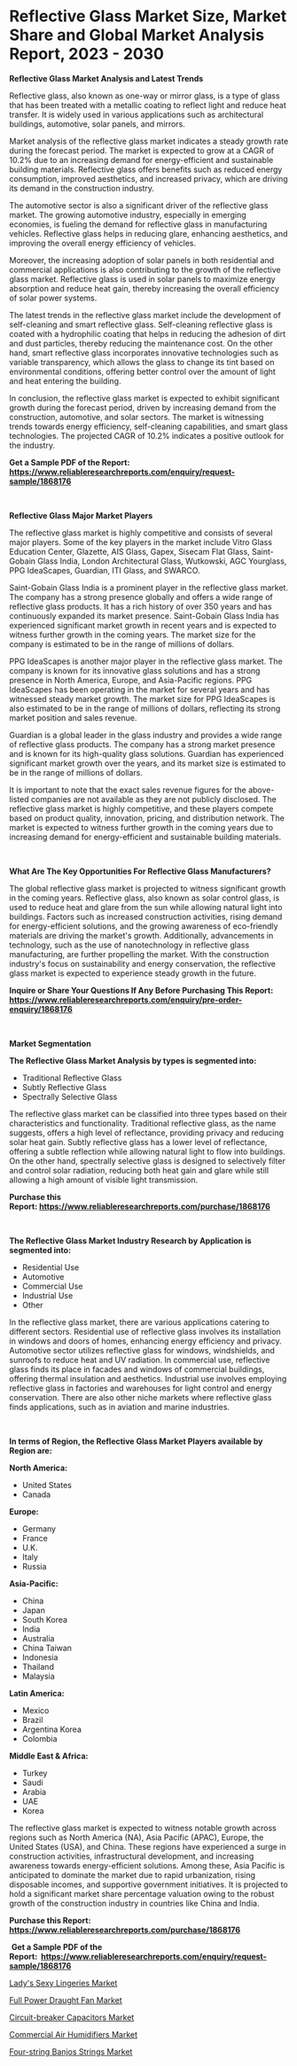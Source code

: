 <p><h1>Reflective Glass Market Size, Market Share and Global Market Analysis Report, 2023 - 2030</h1></p><p><strong>Reflective Glass Market Analysis and Latest Trends</strong></p>
<p><p>Reflective glass, also known as one-way or mirror glass, is a type of glass that has been treated with a metallic coating to reflect light and reduce heat transfer. It is widely used in various applications such as architectural buildings, automotive, solar panels, and mirrors.</p><p>Market analysis of the reflective glass market indicates a steady growth rate during the forecast period. The market is expected to grow at a CAGR of 10.2% due to an increasing demand for energy-efficient and sustainable building materials. Reflective glass offers benefits such as reduced energy consumption, improved aesthetics, and increased privacy, which are driving its demand in the construction industry.</p><p>The automotive sector is also a significant driver of the reflective glass market. The growing automotive industry, especially in emerging economies, is fueling the demand for reflective glass in manufacturing vehicles. Reflective glass helps in reducing glare, enhancing aesthetics, and improving the overall energy efficiency of vehicles.</p><p>Moreover, the increasing adoption of solar panels in both residential and commercial applications is also contributing to the growth of the reflective glass market. Reflective glass is used in solar panels to maximize energy absorption and reduce heat gain, thereby increasing the overall efficiency of solar power systems.</p><p>The latest trends in the reflective glass market include the development of self-cleaning and smart reflective glass. Self-cleaning reflective glass is coated with a hydrophilic coating that helps in reducing the adhesion of dirt and dust particles, thereby reducing the maintenance cost. On the other hand, smart reflective glass incorporates innovative technologies such as variable transparency, which allows the glass to change its tint based on environmental conditions, offering better control over the amount of light and heat entering the building.</p><p>In conclusion, the reflective glass market is expected to exhibit significant growth during the forecast period, driven by increasing demand from the construction, automotive, and solar sectors. The market is witnessing trends towards energy efficiency, self-cleaning capabilities, and smart glass technologies. The projected CAGR of 10.2% indicates a positive outlook for the industry.</p></p>
<p><strong>Get a Sample PDF of the Report:&nbsp; <a href="https://www.reliableresearchreports.com/enquiry/request-sample/1868176">https://www.reliableresearchreports.com/enquiry/request-sample/1868176</a></strong></p>
<p>&nbsp;</p>
<p><strong>Reflective Glass Major Market Players</strong></p>
<p><p>The reflective glass market is highly competitive and consists of several major players. Some of the key players in the market include Vitro Glass Education Center, Glazette, AIS Glass, Gapex, Sisecam Flat Glass, Saint-Gobain Glass India, London Architectural Glass, Wutkowski, AGC Yourglass, PPG IdeaScapes, Guardian, ITI Glass, and SWARCO.</p><p>Saint-Gobain Glass India is a prominent player in the reflective glass market. The company has a strong presence globally and offers a wide range of reflective glass products. It has a rich history of over 350 years and has continuously expanded its market presence. Saint-Gobain Glass India has experienced significant market growth in recent years and is expected to witness further growth in the coming years. The market size for the company is estimated to be in the range of millions of dollars.</p><p>PPG IdeaScapes is another major player in the reflective glass market. The company is known for its innovative glass solutions and has a strong presence in North America, Europe, and Asia-Pacific regions. PPG IdeaScapes has been operating in the market for several years and has witnessed steady market growth. The market size for PPG IdeaScapes is also estimated to be in the range of millions of dollars, reflecting its strong market position and sales revenue.</p><p>Guardian is a global leader in the glass industry and provides a wide range of reflective glass products. The company has a strong market presence and is known for its high-quality glass solutions. Guardian has experienced significant market growth over the years, and its market size is estimated to be in the range of millions of dollars.</p><p>It is important to note that the exact sales revenue figures for the above-listed companies are not available as they are not publicly disclosed. The reflective glass market is highly competitive, and these players compete based on product quality, innovation, pricing, and distribution network. The market is expected to witness further growth in the coming years due to increasing demand for energy-efficient and sustainable building materials.</p></p>
<p>&nbsp;</p>
<p><strong>What Are The Key Opportunities For Reflective Glass Manufacturers?</strong></p>
<p><p>The global reflective glass market is projected to witness significant growth in the coming years. Reflective glass, also known as solar control glass, is used to reduce heat and glare from the sun while allowing natural light into buildings. Factors such as increased construction activities, rising demand for energy-efficient solutions, and the growing awareness of eco-friendly materials are driving the market's growth. Additionally, advancements in technology, such as the use of nanotechnology in reflective glass manufacturing, are further propelling the market. With the construction industry's focus on sustainability and energy conservation, the reflective glass market is expected to experience steady growth in the future.</p></p>
<p><strong>Inquire or Share Your Questions If Any Before Purchasing This Report: <a href="https://www.reliableresearchreports.com/enquiry/pre-order-enquiry/1868176">https://www.reliableresearchreports.com/enquiry/pre-order-enquiry/1868176</a></strong></p>
<p>&nbsp;</p>
<p><strong>Market Segmentation</strong></p>
<p><strong>The Reflective Glass Market Analysis by types is segmented into:</strong></p>
<p><ul><li>Traditional Reflective Glass</li><li>Subtly Reflective Glass</li><li>Spectrally Selective Glass</li></ul></p>
<p><p>The reflective glass market can be classified into three types based on their characteristics and functionality. Traditional reflective glass, as the name suggests, offers a high level of reflectance, providing privacy and reducing solar heat gain. Subtly reflective glass has a lower level of reflectance, offering a subtle reflection while allowing natural light to flow into buildings. On the other hand, spectrally selective glass is designed to selectively filter and control solar radiation, reducing both heat gain and glare while still allowing a high amount of visible light transmission.</p></p>
<p><strong>Purchase this Report:&nbsp;<a href="https://www.reliableresearchreports.com/purchase/1868176">https://www.reliableresearchreports.com/purchase/1868176</a></strong></p>
<p>&nbsp;</p>
<p><strong>The Reflective Glass Market Industry Research by Application is segmented into:</strong></p>
<p><ul><li>Residential Use</li><li>Automotive</li><li>Commercial Use</li><li>Industrial Use</li><li>Other</li></ul></p>
<p><p>In the reflective glass market, there are various applications catering to different sectors. Residential use of reflective glass involves its installation in windows and doors of homes, enhancing energy efficiency and privacy. Automotive sector utilizes reflective glass for windows, windshields, and sunroofs to reduce heat and UV radiation. In commercial use, reflective glass finds its place in facades and windows of commercial buildings, offering thermal insulation and aesthetics. Industrial use involves employing reflective glass in factories and warehouses for light control and energy conservation. There are also other niche markets where reflective glass finds applications, such as in aviation and marine industries.</p></p>
<p>&nbsp;</p>
<p><strong>In terms of Region, the Reflective Glass Market Players available by Region are:</strong></p>
<p>
    <p> <strong> North America: </strong>
        <ul>
            <li>United States</li>
            <li>Canada</li>
        </ul>
        </p> 
    <p> <strong> Europe: </strong>
        <ul>
            <li>Germany</li>
            <li>France</li>
            <li>U.K.</li>
            <li>Italy</li>
            <li>Russia</li>
        </ul>
        </p> 
    <p> <strong> Asia-Pacific: </strong>
        <ul>
            <li>China</li>
            <li>Japan</li>
            <li>South Korea</li>
            <li>India</li>
            <li>Australia</li>
            <li>China Taiwan</li>
            <li>Indonesia</li>
            <li>Thailand</li>
            <li>Malaysia</li>
        </ul>
        </p> 
    <p> <strong> Latin America: </strong>
        <ul>
            <li>Mexico</li>
            <li>Brazil</li>
            <li>Argentina Korea</li>
            <li>Colombia</li>
        </ul>
        </p> 
    <p> <strong> Middle East & Africa: </strong>
        <ul>
            <li>Turkey</li>
            <li>Saudi</li>
            <li>Arabia</li>
            <li>UAE</li>
            <li>Korea</li>
        </ul>
    </p>
    </p>
<p><p>The reflective glass market is expected to witness notable growth across regions such as North America (NA), Asia Pacific (APAC), Europe, the United States (USA), and China. These regions have experienced a surge in construction activities, infrastructural development, and increasing awareness towards energy-efficient solutions. Among these, Asia Pacific is anticipated to dominate the market due to rapid urbanization, rising disposable incomes, and supportive government initiatives. It is projected to hold a significant market share percentage valuation owing to the robust growth of the construction industry in countries like China and India.</p></p>
<p><strong>Purchase this Report: <a href="https://www.reliableresearchreports.com/purchase/1868176">https://www.reliableresearchreports.com/purchase/1868176</a></strong></p>
<p>&nbsp;<strong>Get a Sample PDF of the Report:&nbsp;&nbsp;<a href="https://www.reliableresearchreports.com/enquiry/request-sample/1868176">https://www.reliableresearchreports.com/enquiry/request-sample/1868176</a></strong></p>
<p><strong></strong></p>
<p><p><a href="https://medium.com/@ardithlynch1906/analyzing-ladys-sexy-lingeries-market-global-industry-perspective-and-forecast-2023-to-2030-5e5ef3781982">Lady's Sexy Lingeries Market</a></p><p><a href="https://medium.com/@isomjohnson/full-power-draught-fan-market-trends-forecast-and-competitive-analysis-to-2030-cdd5ab7c96d1">Full Power Draught Fan Market</a></p><p><a href="https://medium.com/@jhonwin654/circuit-breaker-capacitors-market-analysis-its-cagr-market-segmentation-and-global-industry-8a433ae68d68">Circuit-breaker Capacitors Market</a></p><p><a href="https://medium.com/@skylargrant2023/commercial-air-humidifiers-market-analysis-its-cagr-market-segmentation-and-global-industry-1f7177afee3f">Commercial Air Humidifiers Market</a></p><p><a href="https://medium.com/@jeffrystehr/analyzing-four-string-banjos-strings-market-global-industry-perspective-and-forecast-2023-to-f4327693d3f1">Four-string Banjos Strings Market</a></p></p>